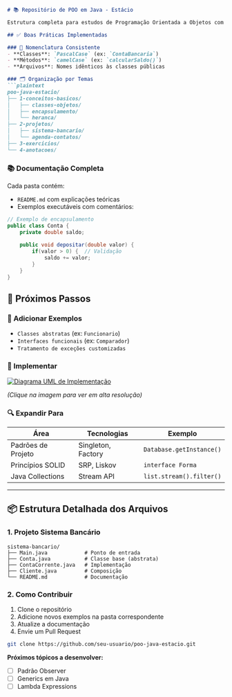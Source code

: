 ```markdown
# 📚 Repositório de POO em Java - Estácio

Estrutura completa para estudos de Programação Orientada a Objetos com Java.

## ✅ Boas Práticas Implementadas

### 📛 Nomenclatura Consistente
- **Classes**: `PascalCase` (ex: `ContaBancaria`)
- **Métodos**: `camelCase` (ex: `calcularSaldo()`)
- **Arquivos**: Nomes idênticos às classes públicas

### 🗂 Organização por Temas
```plaintext
poo-java-estacio/
├── 1-conceitos-basicos/
│   ├── classes-objetos/
│   ├── encapsulamento/
│   └── heranca/
├── 2-projetos/
│   ├── sistema-bancario/
│   └── agenda-contatos/
├── 3-exercicios/
└── 4-anotacoes/
```

### 📚 Documentação Completa
Cada pasta contém:
- `README.md` com explicações teóricas
- Exemplos executáveis com comentários:
```java
// Exemplo de encapsulamento
public class Conta {
    private double saldo;
    
    public void depositar(double valor) {
        if(valor > 0) {  // Validação
            saldo += valor;
        }
    }
}
```

## 🚀 Próximos Passos

### 📌 Adicionar Exemplos
- `Classes abstratas` (ex: `Funcionario`)
- `Interfaces funcionais` (ex: `Comparador`)
- `Tratamento de exceções customizadas`

### 🔧 Implementar
[![Diagrama UML de Implementação](https://drive.google.com/file/d/1UmYlL0sm-DTLDSMBzOE05GDLvYXcTIYv/view?usp=sharing)](https://drive.google.com/file/d/1UmYlL0sm-DTLDSMBzOE05GDLvYXcTIYv/view?usp=sharing)

*(Clique na imagem para ver em alta resolução)*

### 🔍 Expandir Para
| Área               | Tecnologias              | Exemplo                |
|--------------------|--------------------------|------------------------|
| Padrões de Projeto | Singleton, Factory       | `Database.getInstance()`|
| Princípios SOLID   | SRP, Liskov              | `interface Forma`      |
| Java Collections   | Stream API               | `list.stream().filter()`|

---

## 📦 Estrutura Detalhada dos Arquivos

### 1. Projeto Sistema Bancário
```
sistema-bancario/
├── Main.java            # Ponto de entrada
├── Conta.java           # Classe base (abstrata)
├── ContaCorrente.java   # Implementação
├── Cliente.java         # Composição
└── README.md            # Documentação
```

### 2. Como Contribuir
1. Clone o repositório
2. Adicione novos exemplos na pasta correspondente
3. Atualize a documentação
4. Envie um Pull Request

```bash
git clone https://github.com/seu-usuario/poo-java-estacio.git
```

**Próximos tópicos a desenvolver:**
- [ ] Padrão Observer
- [ ] Generics em Java
- [ ] Lambda Expressions
```